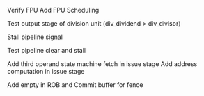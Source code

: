 Verify FPU 
Add FPU Scheduling 

Test output stage of division unit (div_dividend > div_divisor)

Stall pipeline signal 

Test pipeline clear and stall

Add third operand state machine fetch in issue stage
Add address computation in issue stage

Add empty in ROB and Commit buffer for fence